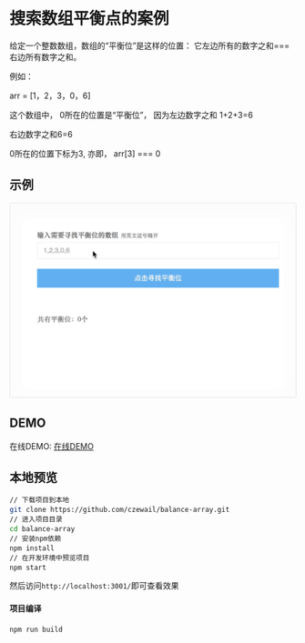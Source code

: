 # 搜索数组平衡点的案例

给定一个整数数组，数组的“平衡位”是这样的位置： 它左边所有的数字之和===右边所有数字之和。

例如：

arr = [1，2，3，0，6]

这个数组中， 0所在的位置是“平衡位”， 因为左边数字之和 1+2+3=6

右边数字之和6=6

0所在的位置下标为3, 亦即， arr[3] === 0

## 示例
![示例](imgs/array.gif)


## DEMO
在线DEMO: [在线DEMO](https://czewail.github.io/balance-array)

## 本地预览

```bash
// 下载项目到本地
git clone https://github.com/czewail/balance-array.git
// 进入项目目录
cd balance-array
// 安装npm依赖
npm install
// 在开发环境中预览项目
npm start
```
然后访问`http://localhost:3001/`即可查看效果

#### 项目编译
```bash
npm run build
```
